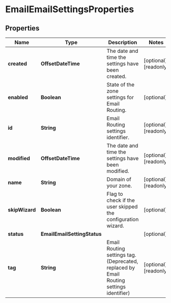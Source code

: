

# EmailEmailSettingsProperties


## Properties

| Name | Type | Description | Notes |
|------------ | ------------- | ------------- | -------------|
|**created** | **OffsetDateTime** | The date and time the settings have been created. |  [optional] [readonly] |
|**enabled** | **Boolean** | State of the zone settings for Email Routing. |  [optional] |
|**id** | **String** | Email Routing settings identifier. |  [optional] [readonly] |
|**modified** | **OffsetDateTime** | The date and time the settings have been modified. |  [optional] [readonly] |
|**name** | **String** | Domain of your zone. |  [optional] [readonly] |
|**skipWizard** | **Boolean** | Flag to check if the user skipped the configuration wizard. |  [optional] |
|**status** | **EmailEmailSettingStatus** |  |  [optional] |
|**tag** | **String** | Email Routing settings tag. (Deprecated, replaced by Email Routing settings identifier) |  [optional] [readonly] |



